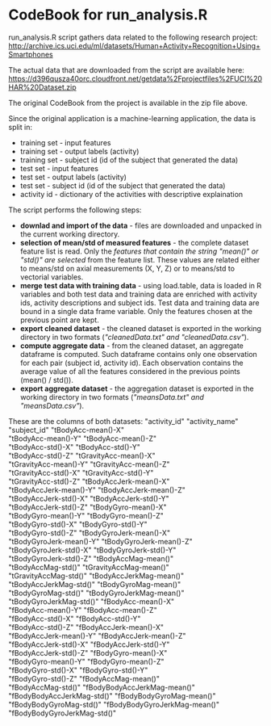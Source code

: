 CodeBook for run_analysis.R 
===========================

run_analysis.R script gathers data related to the following research project:
http://archive.ics.uci.edu/ml/datasets/Human+Activity+Recognition+Using+Smartphones

The actual data that are downloaded from the script are available here:
https://d396qusza40orc.cloudfront.net/getdata%2Fprojectfiles%2FUCI%20HAR%20Dataset.zip

The original CodeBook from the project is available in the zip file above.

Since the original application is a machine-learning application, the data is split in:
* training set - input features
* training set - output labels (activity)
* training set - subject id (id of the subject that generated the data)
* test set - input features
* test set - output labels (activity)
* test set - subject id (id of the subject that generated the data)
* activity id - dictionary of the activities with descriptive explaination

The script performs the following steps:
* **downlad and import of the data** - files are downloaded and unpacked in the current working directory.
* **selection of mean/std of measured features** - the complete dataset feature list is read. Only the *features that contain the string "mean()" or "std()" are selected* from the feature list. These values are related either to means/std on axial measurements (X, Y, Z) or to means/std to vectorial variables.
* **merge test data with training data** - using load.table, data is loaded in R variables and both test data and training data are enriched with activity ids, activity descriptions and subject ids. Test data and training data are bound in a single data frame variable. Only the features chosen at the previous point are kept.
* **export cleaned dataset** - the cleaned dataset is exported in the working directory in two formats (*"cleanedData.txt" and "cleanedData.csv"*).
* **compute aggregate data** - from the cleaned dataset, an aggregate dataframe is computed. Such dataframe contains only one observation for each pair (subject id, activity id). Each observation contains the average value of all the features considered in the previous points (mean() / std()).
* **export aggregate dataset** - the aggregation dataset is exported in the working directory in two formats (*"meansData.txt" and "meansData.csv"*).


These are the columns of both datasets:
"activity_id"                 "activity_name"              
"subject_id"                  "tBodyAcc-mean()-X"          
"tBodyAcc-mean()-Y"           "tBodyAcc-mean()-Z"          
"tBodyAcc-std()-X"            "tBodyAcc-std()-Y"           
"tBodyAcc-std()-Z"            "tGravityAcc-mean()-X"       
"tGravityAcc-mean()-Y"        "tGravityAcc-mean()-Z"       
"tGravityAcc-std()-X"         "tGravityAcc-std()-Y"        
"tGravityAcc-std()-Z"         "tBodyAccJerk-mean()-X"      
"tBodyAccJerk-mean()-Y"       "tBodyAccJerk-mean()-Z"      
"tBodyAccJerk-std()-X"        "tBodyAccJerk-std()-Y"       
"tBodyAccJerk-std()-Z"        "tBodyGyro-mean()-X"         
"tBodyGyro-mean()-Y"          "tBodyGyro-mean()-Z"         
"tBodyGyro-std()-X"           "tBodyGyro-std()-Y"          
"tBodyGyro-std()-Z"           "tBodyGyroJerk-mean()-X"     
"tBodyGyroJerk-mean()-Y"      "tBodyGyroJerk-mean()-Z"     
"tBodyGyroJerk-std()-X"       "tBodyGyroJerk-std()-Y"      
"tBodyGyroJerk-std()-Z"       "tBodyAccMag-mean()"         
"tBodyAccMag-std()"           "tGravityAccMag-mean()"      
"tGravityAccMag-std()"        "tBodyAccJerkMag-mean()"     
"tBodyAccJerkMag-std()"       "tBodyGyroMag-mean()"        
"tBodyGyroMag-std()"          "tBodyGyroJerkMag-mean()"    
"tBodyGyroJerkMag-std()"      "fBodyAcc-mean()-X"          
"fBodyAcc-mean()-Y"           "fBodyAcc-mean()-Z"          
"fBodyAcc-std()-X"            "fBodyAcc-std()-Y"           
"fBodyAcc-std()-Z"            "fBodyAccJerk-mean()-X"      
"fBodyAccJerk-mean()-Y"       "fBodyAccJerk-mean()-Z"      
"fBodyAccJerk-std()-X"        "fBodyAccJerk-std()-Y"       
"fBodyAccJerk-std()-Z"        "fBodyGyro-mean()-X"         
"fBodyGyro-mean()-Y"          "fBodyGyro-mean()-Z"         
"fBodyGyro-std()-X"           "fBodyGyro-std()-Y"          
"fBodyGyro-std()-Z"           "fBodyAccMag-mean()"         
"fBodyAccMag-std()"           "fBodyBodyAccJerkMag-mean()" 
"fBodyBodyAccJerkMag-std()"   "fBodyBodyGyroMag-mean()"    
"fBodyBodyGyroMag-std()"      "fBodyBodyGyroJerkMag-mean()"
"fBodyBodyGyroJerkMag-std()" 
